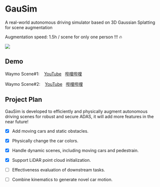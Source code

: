 # GauSim
A real-world autonomous driving simulator based on 3D Gaussian Splatting for scene augmentation

Augmentation speed: 1.5h / scene for only one person !!! :fire: 

![](https://github.com/JiaxiongQ/GauSim/blob/main/Waymo_scene1.gif)

## Demo
Waymo Scene#1: $~~$ [YouTube](https://www.youtube.com/watch?v=nckwfcoBH3o) $~$ [哔哩哔哩](https://www.bilibili.com/video/BV1Gm411U7jR/?spm_id_from=333.337.search-card.all.click)

Waymo Scene#2: $~~$ [YouTube](https://www.youtube.com/watch?v=zXRlPgMIYWg) $~$ [哔哩哔哩](https://www.bilibili.com/video/BV1Sp421D7dT/?spm_id_from=333.337.search-card.all.click)

## Project Plan
GauSim is developed to efficiently and physically augment autonomous driving scenes for robust and secure ADAS, it will add more features in the near future!
- [x] Add moving cars and static obstacles.
- [x] Physically change the car colors.
- [x] Handle dynamic scenes, including moving cars and pedestrain.
- [x] Support LiDAR point cloud initialization.
- [ ] Effectiveness evaluation of downstream tasks.
- [ ] Combine kinematics to generate novel car motion.

